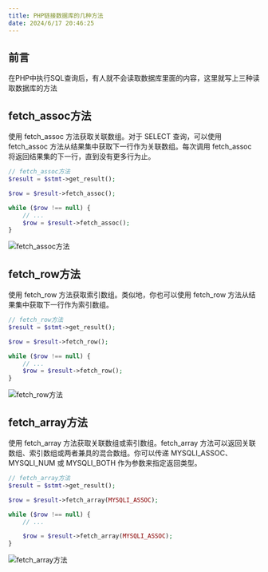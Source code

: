 ```yaml
---
title: PHP链接数据库的几种方法
date: 2024/6/17 20:46:25
---
```


## 前言
在PHP中执行SQL查询后，有人就不会读取数据库里面的内容，这里就写上三种读取数据库的方法

## fetch_assoc方法
使用 fetch_assoc 方法获取关联数组。对于 SELECT 查询，可以使用 fetch_assoc 方法从结果集中获取下一行作为关联数组。每次调用 fetch_assoc 将返回结果集的下一行，直到没有更多行为止。
```PHP
// fetch_assoc方法
$result = $stmt->get_result();

$row = $result->fetch_assoc();

while ($row !== null) {
    // ...
    $row = $result->fetch_assoc();
}
```
![fetch_assoc方法](https://www.mengze2.cn/usr/uploads/2024/06/Screenshot_2024_0602_185844-1.png)

## fetch_row方法
使用 fetch_row 方法获取索引数组。类似地，你也可以使用 fetch_row 方法从结果集中获取下一行作为索引数组。
```PHP
// fetch_row方法
$result = $stmt->get_result();

$row = $result->fetch_row();

while ($row !== null) {
    // ...
    $row = $result->fetch_row();
}
```
![fetch_row方法](https://www.mengze2.cn/usr/uploads/2024/06/Screenshot_2024_0602_185859.png)

## fetch_array方法
使用 fetch_array 方法获取关联数组或索引数组。fetch_array 方法可以返回关联数组、索引数组或两者兼具的混合数组。你可以传递 MYSQLI_ASSOC、MYSQLI_NUM 或 MYSQLI_BOTH 作为参数来指定返回类型。
```PHP
// fetch_array方法
$result = $stmt->get_result();

$row = $result->fetch_array(MYSQLI_ASSOC);

while ($row !== null) {
    // ...

    $row = $result->fetch_array(MYSQLI_ASSOC);
}
```
![fetch_array方法](https://www.mengze2.cn/usr/uploads/2024/06/Screenshot_2024_0602_185908.png)

